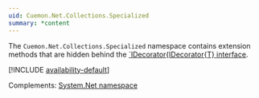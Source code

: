 ```yaml
---
uid: Cuemon.Net.Collections.Specialized
summary: *content
---
```

The `Cuemon.Net.Collections.Specialized` namespace contains extension methods that are hidden behind the [`IDecorator{IDecorator{T} interface](/api/dotnet/Cuemon.IDecorator-1.html).

[!INCLUDE [availability-default](../../includes/availability-default.md)]

Complements: [System.Net namespace](https://docs.microsoft.com/en-us/dotnet/api/system.collections.specialized)
